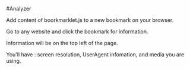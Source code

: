 #Analyzer

Add content of boorkmarklet.js to a new bookmark on your browser.

Go to any website and click the bookmark for information.

Information will be on the top left of the page.

You'll have : screen resolution, UserAgent infomation, and media you are using.